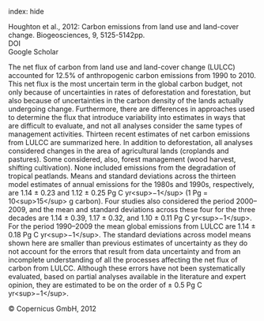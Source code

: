 index: hide

<div class="Citation">

  <div class="Citation-body">
    <div class="Citation-text">Houghton et al., 2012: Carbon emissions from land use and land-cover change. <span class="Article-journal">Biogeosciences, </span><span class="Article-volume">9, </span>5125-5142pp.</div>
    <div class="Citation-links">
      <div class="CitationLink" data-href="https://doi.org/10.5194/bg-9-5125-2012">
        <div class="CitationLink-icon CitationLink-Doi"></div>
        <div class="CitationLink-text">DOI</div>
      </div>
      <div class="CitationLink" data-href="https://scholar.google.com/scholar?q=10.5194/bg-9-5125-2012">
        <div class="CitationLink-icon CitationLink-Scholar"></div>
        <div class="CitationLink-text">Google Scholar</div>
      </div>
    </div>
  </div>
</div>

The net flux of carbon from land use and land-cover change (LULCC) accounted for 12.5% of anthropogenic carbon emissions from 1990 to 2010. This net flux is the most uncertain term in the global carbon budget, not only because of uncertainties in rates of deforestation and forestation, but also because of uncertainties in the carbon density of the lands actually undergoing change. Furthermore, there are differences in approaches used to determine the flux that introduce variability into estimates in ways that are difficult to evaluate, and not all analyses consider the same types of management activities. Thirteen recent estimates of net carbon emissions from LULCC are summarized here. In addition to deforestation, all analyses considered changes in the area of agricultural lands (croplands and pastures). Some considered, also, forest management (wood harvest, shifting cultivation). None included emissions from the degradation of tropical peatlands. Means and standard deviations across the thirteen model estimates of annual emissions for the 1980s and 1990s, respectively, are 1.14 ± 0.23 and 1.12 ± 0.25 Pg C yr&lt;sup&gt;−1&lt;/sup&gt; (1 Pg = 10&lt;sup&gt;15&lt;/sup&gt; g carbon). Four studies also considered the period 2000–2009, and the mean and standard deviations across these four for the three decades are 1.14 ± 0.39, 1.17 ± 0.32, and 1.10 ± 0.11 Pg C yr&lt;sup&gt;−1&lt;/sup&gt;. For the period 1990–2009 the mean global emissions from LULCC are 1.14 ± 0.18 Pg C yr&lt;sup&gt;−1&lt;/sup&gt;. The standard deviations across model means shown here are smaller than previous estimates of uncertainty as they do not account for the errors that result from data uncertainty and from an incomplete understanding of all the processes affecting the net flux of carbon from LULCC. Although these errors have not been systematically evaluated, based on partial analyses available in the literature and expert opinion, they are estimated to be on the order of ± 0.5 Pg C yr&lt;sup&gt;−1&lt;/sup&gt;.

<div class="Citation-copy">
&copy; Copernicus GmbH, 2012
</div>